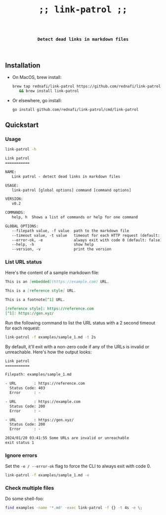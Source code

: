 <div align="center">
<pre align="center">
<h1 align="center">
;; link-patrol ;;
</h1>
<h4 align="center">
Detect dead links in markdown files
</h4>
</pre>
</div>

## Installation

-   On MacOS, brew install:

    ```sh
    brew tap rednafi/link-patrol https://github.com/rednafi/link-patrol \
       && brew install link-patrol
    ```

-   Or elsewhere, go install:

    ```sh
    go install github.com/rednafi/link-patrol/cmd/link-patrol
    ```

## Quickstart

### Usage

```sh
link-patrol -h
```

```txt
Link patrol
===========

NAME:
   Link patrol - detect dead links in markdown files

USAGE:
   link-patrol [global options] command [command options]

VERSION:
   v0.2

COMMANDS:
   help, h  Shows a list of commands or help for one command

GLOBAL OPTIONS:
   --filepath value, -f value  path to the markdown file
   --timeout value, -t value   timeout for each HTTP request (default: 5s)
   --error-ok, -e              always exit with code 0 (default: false)
   --help, -h                  show help
   --version, -v               print the version
```

### List URL status

Here's the content of a sample markdown file:

```md
This is an [embedded](https://example.com) URL.

This is a [reference style] URL.

This is a footnote[^1] URL.

[reference style]: https://reference.com
[^1]: https://gen.xyz/
```

Run the following command to list the URL status with a 2 second timeout for each request:

```sh
link-patrol -f examples/sample_1.md -t 2s
```

By default, it'll exit with a non-zero code if any of the URLs is invalid or unreachable.
Here's how the output looks:

```txt
Link patrol
===========

Filepath: examples/sample_1.md

- URL        : https://reference.com
  Status Code: 403
  Error      : -

- URL        : https://example.com
  Status Code: 200
  Error      : -

- URL        : https://gen.xyz/
  Status Code: 200
  Error      : -

2024/01/20 03:41:55 Some URLs are invalid or unreachable
exit status 1
```

### Ignore errors

Set the `-e / --error-ok` flag to force the CLI to always exit with code 0.

```sh
link-patrol -f examples/sample_1.md -e
```

### Check multiple files

Do some shell-foo:

```sh
find examples -name '*.md' -exec link-patrol -f {} -t 4s -e \;
```
